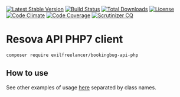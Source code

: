 [![Latest Stable Version](https://poser.pugx.org/evilfreelancer/bookingbug-api-php/v/stable)](https://packagist.org/packages/evilfreelancer/bookingbug-api-php)
[![Build Status](https://travis-ci.org/EvilFreelancer/bookingbug-api-php.svg?branch=master)](https://travis-ci.org/EvilFreelancer/bookingbug-api-php)
[![Total Downloads](https://poser.pugx.org/evilfreelancer/bookingbug-api-php/downloads)](https://packagist.org/packages/evilfreelancer/bookingbug-api-php)
[![License](https://poser.pugx.org/evilfreelancer/bookingbug-api-php/license)](https://packagist.org/packages/evilfreelancer/bookingbug-api-php)
[![Code Climate](https://codeclimate.com/github/EvilFreelancer/bookingbug-api-php/badges/gpa.svg)](https://codeclimate.com/github/EvilFreelancer/bookingbug-api-php)
[![Code Coverage](https://scrutinizer-ci.com/g/EvilFreelancer/bookingbug-api-php/badges/coverage.png?b=master)](https://scrutinizer-ci.com/g/EvilFreelancer/bookingbug-api-php/?branch=master)
[![Scrutinizer CQ](https://scrutinizer-ci.com/g/evilfreelancer/bookingbug-api-php/badges/quality-score.png?b=master)](https://scrutinizer-ci.com/g/evilfreelancer/bookingbug-api-php/)

# Resova API PHP7 client

    composer require evilfreelancer/bookingbug-api-php

## How to use

See other examples of usage [here](examples) separated by class names.
